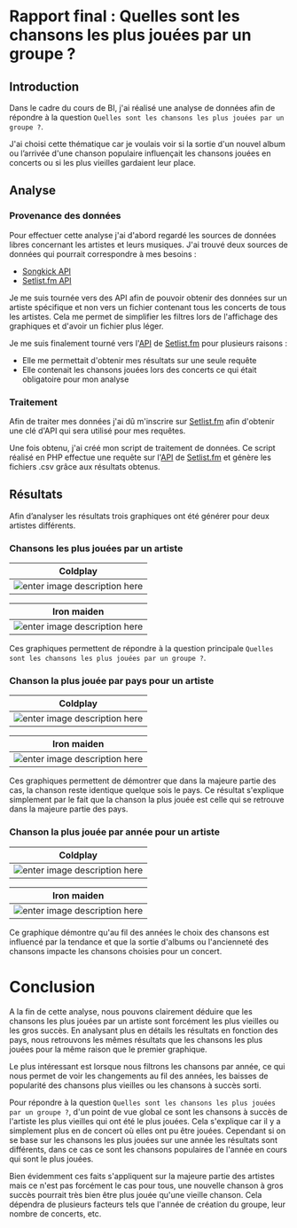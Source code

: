 # Rapport final : Quelles sont les chansons les plus jouées par un groupe ?

## Introduction
Dans le cadre du cours de BI, j'ai réalisé une analyse de données afin de répondre à la question `Quelles sont les chansons les plus jouées par un groupe ?`.

J'ai choisi cette thématique car je voulais voir si la sortie d'un nouvel album ou l’arrivée d'une chanson populaire influençait les chansons jouées en concerts ou si les plus vieilles gardaient leur place.

## Analyse
### Provenance des données
Pour effectuer cette analyse j'ai d'abord regardé les sources de données libres concernant les artistes et leurs musiques.
J'ai trouvé deux sources de données qui pourrait correspondre à mes besoins :

 - [Songkick API](https://www.songkick.com/developer)
 - [Setlist.fm API](https://api.setlist.fm/docs/1.0/index.html)

Je me suis tournée vers des API afin de pouvoir obtenir des données sur un artiste spécifique et non vers un fichier contenant tous les concerts de tous les artistes. Cela me permet de simplifier les filtres lors de l'affichage des graphiques et d'avoir un fichier plus léger.

Je me suis finalement tourné vers l'[API](https://api.setlist.fm/docs/1.0/index.html) de [Setlist.fm](https://www.setlist.fm/) pour plusieurs raisons :

 - Elle me permettait d'obtenir mes résultats sur une seule requête
 - Elle contenait les chansons jouées lors des concerts ce qui était obligatoire pour mon analyse

### Traitement
Afin de traiter mes données j'ai dû m'inscrire sur [Setlist.fm](https://www.setlist.fm/) afin d'obtenir une clé d'API qui sera utilisé pour mes requêtes.

Une fois obtenu, j'ai créé mon script de traitement de données. Ce script réalisé en PHP effectue une requête sur l'[API](https://api.setlist.fm/docs/1.0/index.html) de [Setlist.fm](https://www.setlist.fm/) et génère les fichiers .csv grâce aux résultats obtenus.

## Résultats

Afin d’analyser les résultats trois graphiques ont été générer pour deux artistes différents. 

### Chansons les plus jouées par un artiste

|  Coldplay  |
|---|
| ![enter image description here](https://i.imgur.com/PvBPiwf.png)  |

|  Iron maiden  |
|---|
| ![enter image description here](https://i.imgur.com/inptzQv.png)  |


Ces graphiques permettent de répondre à la question principale `Quelles sont les chansons les plus jouées par un groupe ?`. 

### Chanson la plus jouée par pays pour un artiste

|  Coldplay  |
|---|
| ![enter image description here](https://i.imgur.com/0FTRnAy.png)  |

|  Iron maiden  |
|---|
| ![enter image description here](https://i.imgur.com/PcRTkp5.png)  |

Ces graphiques permettent de démontrer que dans la majeure partie des cas, la chanson reste identique quelque sois le pays. Ce résultat s'explique simplement par le fait que la chanson la plus jouée est celle qui se retrouve dans la majeure partie des pays.

### Chanson la plus jouée par année pour un artiste

|  Coldplay  |
|---|
| ![enter image description here](https://i.imgur.com/zpfr3IW.png)  |

|  Iron maiden  |
|---|
| ![enter image description here](https://i.imgur.com/0zswKUm.png)  |


Ce graphique démontre qu'au fil des années le choix des chansons est influencé par la tendance et que la sortie d'albums ou l'ancienneté des chansons impacte les chansons choisies pour un concert.

# Conclusion

A la fin de cette analyse, nous pouvons clairement déduire que les chansons les plus jouées par un artiste sont forcément les plus vieilles ou les gros succès. En analysant plus en détails les résultats en fonction des pays, nous retrouvons les mêmes résultats que les chansons les plus jouées pour la même raison que le premier graphique.

Le plus intéressant est lorsque nous filtrons les chansons par année, ce qui nous permet de voir les changements au fil des années, les baisses de popularité des chansons plus vieilles ou les chansons à succès sorti.

Pour répondre à la question `Quelles sont les chansons les plus jouées par un groupe ?`, d'un point de vue global ce sont les chansons à succès de l'artiste les plus vieilles qui ont été le plus jouées. Cela s'explique car il y a simplement plus en de concert où elles ont pu être jouées. Cependant si on se base sur les chansons les plus jouées sur une année les résultats sont différents, dans ce cas ce sont les chansons populaires de l'année en cours qui sont le plus jouées.

Bien évidemment ces faits s'appliquent sur la majeure partie des artistes mais ce n'est pas forcément le cas pour tous, une nouvelle chanson à gros succès pourrait très bien être plus jouée qu'une vieille chanson. Cela dépendra de plusieurs facteurs tels que l'année de création du groupe, leur nombre de concerts, etc.